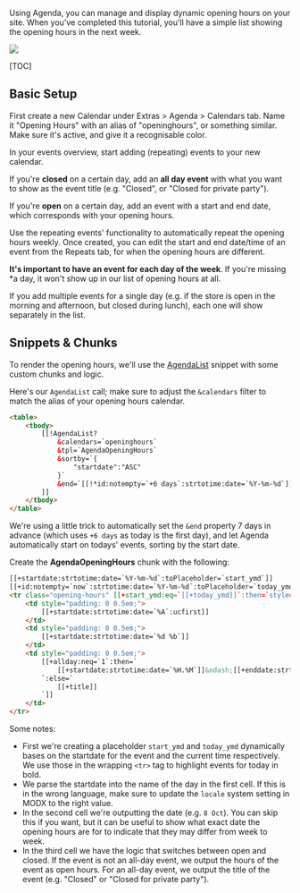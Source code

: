 Using Agenda, you can manage and display dynamic opening hours on your site.
When you've completed this tutorial, you'll have a simple list showing the
opening hours in the next week.

![](img/opening-hours.jpg)

[TOC]

## Basic Setup

First create a new Calendar under Extras > Agenda > Calendars tab. Name it
"Opening Hours" with an alias of "openinghours", or something similar. Make sure
it's active, and give it a recognisable color.

In your events overview, start adding (repeating) events to your new calendar.

If you're **closed** on a certain day, add an **all day event** with what you
want to show as the event title (e.g. "Closed", or "Closed for private party").

If you're **open** on a certain day, add an event with a start and end date,
which corresponds with your opening hours.

Use the repeating events' functionality to automatically repeat the opening hours
weekly. Once created, you can edit the start and end date/time of an event from
the Repeats tab, for when the opening hours are different.

**It's important to have an event for each day of the week**. If you're missing
*a day, it won't show up in our list of opening hours at all.

If you add multiple events for a single day (e.g. if the store is open in the
morning and afternoon, but closed during lunch), each one will show separately
in the list.

## Snippets & Chunks

To render the opening hours, we'll use the
[AgendaList](../04_Snippets/01_AgendaList) snippet with some custom chunks and
logic.

Here's our `AgendaList` call; make sure to adjust the `&calendars` filter to
match the alias of your opening hours calendar.

```html
<table>
    <tbody>
        [[!AgendaList? 
            &calendars=`openinghours`
            &tpl=`AgendaOpeningHours`
            &sortby=`{
                "startdate":"ASC"
            }`
            &end=`[[!*id:notempty=`+6 days`:strtotime:date=`%Y-%m-%d`]] 23:59`
        ]]
    </tbody>
</table>
```

We're using a little trick to automatically set the `&end` property 7 days in
advance (which uses `+6 days` as today is the first day), and let Agenda
automatically start on todays' events, sorting by the start date.

Create the **AgendaOpeningHours** chunk with the following:

```html
[[+startdate:strtotime:date=`%Y-%m-%d`:toPlaceholder=`start_ymd`]]
[[+id:notempty=`now`:strtotime:date=`%Y-%m-%d`:toPlaceholder=`today_ymd`]]
<tr class="opening-hours" [[+start_ymd:eq=`[[+today_ymd]]`:then=`style="font-weight: bold;"`:else=``]]>
    <td style="padding: 0 0.5em;">
        [[+startdate:strtotime:date=`%A`:ucfirst]]
    </td>
    <td style="padding: 0 0.5em;">
        [[+startdate:strtotime:date=`%d %b`]]
    </td>
    <td style="padding: 0 0.5em;">
        [[+allday:neq=`1`:then=`
            [[+startdate:strtotime:date=`%H.%M`]]&ndash;[[+enddate:strtotime:date=`%H.%M`]]hr
        `:else=`
            [[+title]]
        `]]
    </td>
</tr>
```

Some notes:

- First we're creating a placeholder `start_ymd` and `today_ymd` dynamically bases on the startdate for the event and the current time respectively. We use those in the wrapping `<tr>` tag to highlight events for today in bold. 
- We parse the startdate into the name of the day in the first cell. If this is in the wrong language, make sure to update the `locale` system setting in MODX to the right value. 
- In the second cell we're outputting the date (e.g. `8 Oct`). You can skip this if you want, but it can be useful to show what exact date the opening hours are for to indicate that they may differ from week to week.
- In the third cell we have the logic that switches between open and closed. If the event is not an all-day event, we output the hours of the event as open hours. For an all-day event, we output the title of the event (e.g. "Closed" or "Closed for private party"). 

